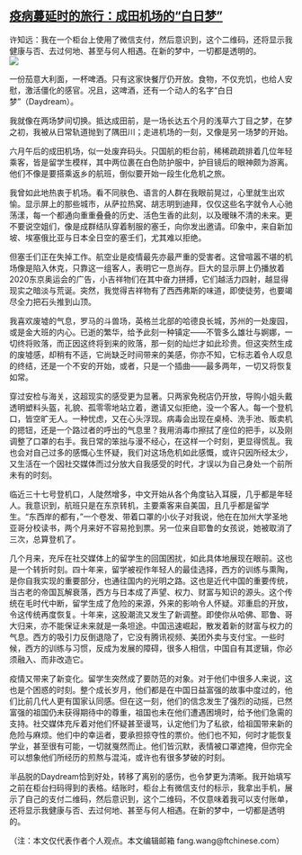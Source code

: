 <!--1593773529000-->
[疫病蔓延时的旅行：成田机场的“白日梦”](https://cn.ft.com/story/001088401?full=y)
------

<div></div><div class="story-lead">许知远：我在一个柜台上使用了微信支付，然后意识到，这个二维码，还将显示我健康与否、去过何地、甚至与何人相遇。在新的梦中，一切都是透明的。</div><div class=" story-image image"><img src="https://thumbor.ftacademy.cn/unsafe/1340x754/https://thumbor.ftacademy.cn/unsafe/picture/5/000096825_piclink.jpg"></div><div class="story-body"><div id="story-body-container"><p>一份茄意大利面，一杯啤酒。只有这家快餐厅仍开放。食物，不仅充饥，也给人安慰，激活僵化的感官。况且，这啤酒，还有一个动人的名字“白日梦”（Daydream）。</p><p>我就像在两场梦间切换。抵达成田前，是一场长达五个月的浅草六丁目之梦，在梦之初，我被从日常轨道抛到了隅田川；走进机场的一刻，又像是另一场梦的开始。</p><p>六月午后的成田机场，似一处废弃码头。只国航的柜台前，稀稀疏疏排着几位年轻乘客，皆是留学生模样，其中两位裹在白色防护服中，护目镜后的眼神颇为游离。他们不像是要搭乘返乡的航班，倒似要开始一段生化危机之旅。</p><p>我曾如此地热衷于机场。看不同肤色、语言的人群在我眼前晃过，心里就生出欢愉。显示屏上的那些城市，从萨拉热窝、胡志明到迪拜，仅仅这些名字就令人心驰荡漾，每一个都通向重重叠叠的历史、活色生香的此刻，以及暧昧不清的未来。更不要说空姐们，像是成群结队穿着制服的塞壬，向你发出邀请。印象中，来自新加坡、埃塞俄比亚与日本全日空的塞壬们，尤其难以拒绝。</p><div  data-o-ads-name="mpu-middle1" class="o-ads in-article-advert" data-o-ads-formats-default="false"  data-o-ads-formats-small="FtcMobileMpu"  data-o-ads-formats-medium="FtcMpu" data-o-ads-formats-large="FtcMpu" data-o-ads-formats-extra="FtcMpu" data-o-ads-targeting="cnpos=middle1;" data-cy='[{"devices":["PC","iPhoneWeb","AndroidWeb","iPhoneApp","AndroidApp"],"pattern":"MPU","position":"Middle1","container":"mpuInStory"}]'></div><p>但塞壬们正在失掉工作。航空业是疫情最先亦最严重的受害者。这曾喧嚣不堪的机场像是陷入休克，只靠这一组客人，表明它一息尚存。巨大的显示屏上仍播放着2020东京奥运会的广告，小吉祥物们在其中奋力拼搏，它们越活力四射，越显得现实之暗淡与荒诞。突然，我觉得吉祥物有了西西弗斯的味道，即使徒劳，也要竭尽全力把石头推到山顶。</p><p>我喜欢废墟的气息，罗马的斗兽场，英格兰北部的哈德良长城，苏州的一处废园，或是金大班的内心。已逝的繁华，给予此刻一种镇定——不管多么雄壮与婀娜，一切终将败落，而正因这终将到来的败落，那一刻的灿烂才如此珍贵。但这突然生成的废墟感，却稍有不适，它尚缺乏时间带来的美感，你亦不知，它标志着令人叹息的终结，还是一个不安的开始，或者，只是一个插曲——最多两年，一切又将恢复如常。</p><p>穿过安检与海关，这超现实的感受更为显著。只两家免税店仍开放，导购小姐头戴透明塑料头盔，礼貌、孤零零地站立着，邀请又似拒绝，没一个客人。每一个登机口，皆空旷无人。一种忧虑，又在心头浮现。病毒会出现在桌椅、洗手池、贩卖机的摁钮，还是一个路过者的呼出的气息里？我用消毒巾擦拭了座位的把手，以及刚调整了口罩的右手。我日常的笨拙与漫不经心，在这样一个时刻，更显得慌乱。我也会对自己过多的感慨心生怀疑，我们对这场危机如此感慨，或许只因所经太少，又生活在一个因社交媒体而过分放大自我感受的时代，才误以为自己身处一个前所未有的时刻。</p><p>临近三十七号登机口，人陡然增多，中文开始从各个角度钻入耳膜，几乎都是年轻人。我意识到，航班只是在东京转机，主要乘客来自美国，且几乎都是留学生。“东西岸的都有，”一个卷发、带着口罩的小伙子对我说，他在在加州大学圣地亚哥分校读书，两个月来好不容易抢到票。另一位来自耶鲁的女孩说，她被取消了三次，总算登机了。</p><p>几个月来，充斥在社交媒体上的留学生的回国困扰，如此具体地展现在眼前。这也是一个转折时刻。四十年来，留学被视作年轻人的最佳选择，西方的训练与熏陶，是你自我实现的重要部分，也通往国内的光明之路。这也是近代中国的重要传统，当古老的帝国瓦解衰落，西方与日本成了声望、权力、财富与知识的源头。这个传统在毛时代中断，留学生成了危险的来源，外来的影响令人怀疑。邓重启的开放，令这传统再度恢复。十年来，这股潮流又发生了新调整。即使你从哈佛、耶鲁、哥大归来，亦不能保证未来就是一条坦途。中国迅速崛起，散发着新的财富与权力的气息。西方的吸引力反倒退隐了，它没有腾讯视频、美团外卖与支付宝。一些时候，西方的训练与习惯，反成为发展的障碍，很多人相信，中国自有其逻辑，你必须融入、而非改造它。</p><p>疫情又带来了新变化。留学生突然成了要防范的对象。对于他们中很多人来说，这也是个困惑的时刻。整个成长岁月，他们都是在中国日益富强的故事中度过的，他们比前几代人更有国家认同感。但在这一刻，他们的信念发生了强烈的动摇，已然富强的祖国仍未获得期待中的尊重，祖国也未在他们遭遇困境时，给予他们急需的支持。社交媒体充斥着对他们怀疑甚至谩骂，认定他们为了私欲，给祖国带来新的危险与麻烦。他们中的幸运者，要承担掠夺性的票价。他们也不知，何时才能恢复学业，甚至很有可能，一切就戛然而止。他们皆沉默，表情被口罩遮掩，但你完全可以想象他们所经历的煎熬与混沌，或许也有很多梦破的时刻。</p><div data-o-ads-name="mpu-middle2" class="o-ads in-article-advert" data-o-ads-formats-default="false"  data-o-ads-formats-small="FtcMobileMpu"  data-o-ads-formats-medium="false" data-o-ads-formats-large="false" data-o-ads-formats-extra="false" data-o-ads-targeting="cnpos=middle2;" data-cy='[{"devices":["iPhoneWeb","AndroidWeb","iPhoneApp","AndroidApp"],"pattern":"MPU","position":"Middle2","container":"mpuInStory"}]'></div><p>半品脱的Daydream恰到好处，转移了离别的感伤，也令梦更为清晰。我开始填写之前在柜台扫码得到的表格。结账时，柜台上有微信支付的标示，我拿出手机，展示了自己的支付二维码，然后意识到，这个二维码，不仅意味着我可以支付账单，还将显示我健康与否、去过何地、甚至与何人相遇。在新的梦中，一切都是透明的。</p><p>（注：本文仅代表作者个人观点。本文编辑邮箱 fang.wang@ftchinese.com）</p></div><div class="clearfloat"></div></div>
